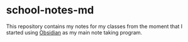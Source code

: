 # school-notes-md
This repository contains my notes for my classes from the moment that I started using [Obsidian](https://obsidian.md/) as my main note taking program.
